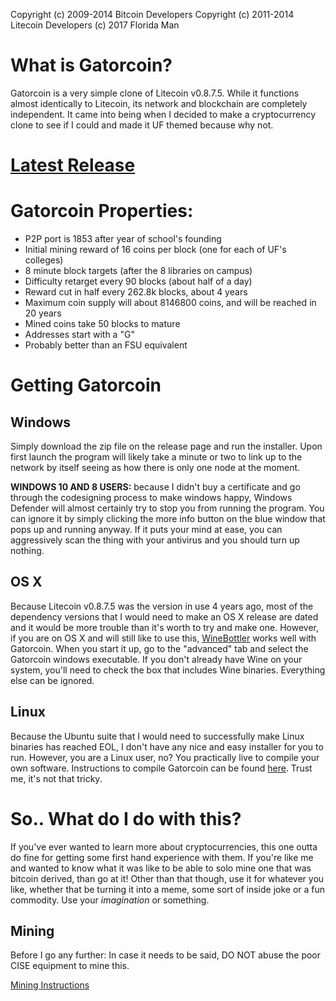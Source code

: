 Copyright (c) 2009-2014 Bitcoin Developers Copyright (c) 2011-2014 Litecoin Developers (c) 2017 Florida Man

# What is Gatorcoin?
Gatorcoin is a very simple clone of Litecoin v0.8.7.5. While it functions almost identically to Litecoin, its network and blockchain are completely independent. It came into being when I decided to make a cryptocurrency clone to see if I could and made it UF themed because why not. 

# [Latest Release](https://github.com/schyczewski/gatorcoin/releases/tag/v0.1)

# Gatorcoin Properties:
- P2P port is 1853 after year of school's founding
- Initial mining reward of 16 coins per block (one for each of UF's colleges)
- 8 minute block targets (after the 8 libraries on campus)
- Difficulty retarget every 90 blocks (about half of a day)
- Reward cut in half every 262.8k blocks, about 4 years
- Maximum coin supply will about 8146800 coins, and will be reached in 20 years
- Mined coins take 50 blocks to mature
- Addresses start with a "G"
- Probably better than an FSU equivalent

# Getting Gatorcoin

## Windows
Simply download the zip file on the release page and run the installer. Upon first launch the program will likely take a minute or two to link up to the network by itself seeing as how there is only one node at the moment. 

**WINDOWS 10 AND 8 USERS:** because I didn't buy a certificate and go through the codesigning process to make windows happy, Windows Defender will almost certainly try to stop you from running the program. You can ignore it by simply clicking the more info button on the blue window that pops up and running anyway. If it puts your mind at ease, you can aggressively scan the thing with your antivirus and you should turn up nothing. 

## OS X 
Because Litecoin v0.8.7.5 was the version in use 4 years ago, most of the dependency versions that I would need to make an OS X release are dated and it would be more trouble than it's worth to try and make one. However, if you are on OS X and will still like to use this, [WineBottler](http://winebottler.kronenberg.org/) works well with Gatorcoin. When you start it up, go to the "advanced" tab and select the Gatorcoin windows executable. If you don't already have Wine on your system, you'll need to check the box that includes Wine binaries. Everything else can be ignored. 

## Linux
Because the Ubuntu suite that I would need to successfully make Linux binaries has reached EOL, I don't have any nice and easy installer for you to run. However, you are a Linux user, no? You practically live to compile your own software. Instructions to compile Gatorcoin can be found [here](doc/build-unix.md). Trust me, it's not that tricky. 

# So.. What do I do with this?
If you've ever wanted to learn more about cryptocurrencies, this one outta do fine for getting some first hand experience with them. If you're like me and wanted to know what it was like to be able to solo mine one that was bitcoin derived, than go at it! Other than that though, use it for whatever you like, whether that be turning it into a meme, some sort of inside joke or a fun commodity. Use your *imagination* or something. 

## Mining
Before I go any further: In case it needs to be said, DO NOT abuse the poor CISE equipment to mine this. 

[Mining Instructions](doc/mining.md)
